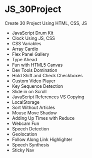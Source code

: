 # JS_30Project

Create 30 Project Using HTML, CSS, JS
- JavaScript Drum Kit
- Clock Using JS, CSS
- CSS Variables
- Array Cardio
- Flex Panel Gallery
- Type Ahead
- Fun with HTML5 Canvas
- Dev Tools Domination
- Hold Shift and Check Checkboxes
- Custom Video Player
- Key Sequence Detection
- Slide in on Scroll
- JavaScript References VS Copying
- LocalStorage
- Sort Without Articles
- Mouse Move Shadow
- Adding Up Times with Reduce
- Webcam Fun
- Speech Detection
- Geolocation
- Follow Along Link Highlighter
- Speech Synthesis
- Sticky Nav
